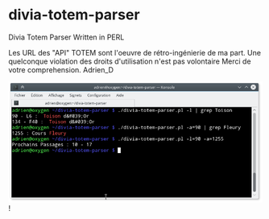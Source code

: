 # divia-totem-parser
Divia Totem Parser Written in PERL


Les URL des "API" TOTEM sont l'oeuvre de rétro-ingénierie de ma part. Une quelconque violation des droits d'utilisation n'est pas volontaire
Merci de votre comprehension. Adrien_D

![Alt text](https://raw.githubusercontent.com/aaaaadrien/divia-totem-parser/master/img_divia-totem-parser.png "divia-totem-parser")!
